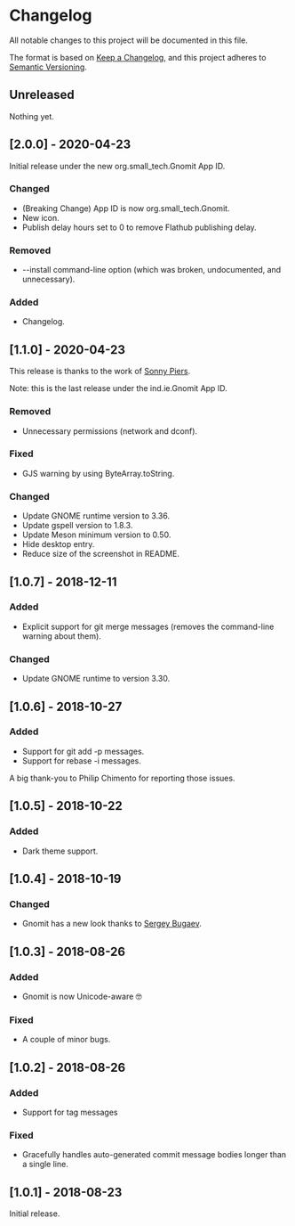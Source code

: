 # Changelog

All notable changes to this project will be documented in this file.

The format is based on [Keep a Changelog](https://keepachangelog.com/en/1.0.0/), and this project adheres to [Semantic Versioning](https://semver.org/spec/v2.0.0.html).

## Unreleased

Nothing yet.

## [2.0.0] - 2020-04-23

Initial release under the new org.small_tech.Gnomit App ID.

### Changed

  - (Breaking Change) App ID is now org.small_tech.Gnomit.
  - New icon.
  - Publish delay hours set to 0 to remove Flathub publishing delay.

### Removed

  - --install command-line option (which was broken, undocumented, and unnecessary).

### Added

  - Changelog.

## [1.1.0] - 2020-04-23

This release is thanks to the work of [Sonny Piers](https://github.com/sonnyp).

Note: this is the last release under the ind.ie.Gnomit App ID.

### Removed

  - Unnecessary permissions (network and dconf).

### Fixed

  - GJS warning by using ByteArray.toString.

### Changed

  - Update GNOME runtime version to 3.36.
  - Update gspell version to 1.8.3.
  - Update Meson minimum version to 0.50.
  - Hide desktop entry.
  - Reduce size of the screenshot in README.

## [1.0.7] - 2018-12-11

### Added

  - Explicit support for git merge messages (removes the command-line warning about them).

### Changed

   - Update GNOME runtime to version 3.30.

## [1.0.6] - 2018-10-27

### Added

  - Support for git add -p messages.
  - Support for rebase -i messages.

A big thank-you to Philip Chimento for reporting those issues.

## [1.0.5] - 2018-10-22

### Added

  - Dark theme support.

## [1.0.4] - 2018-10-19

### Changed

  - Gnomit has a new look thanks to [Sergey Bugaev](https://mastodon.technology/@bugaevc).

## [1.0.3] - 2018-08-26

### Added

  - Gnomit is now Unicode-aware 🤓

### Fixed

  - A couple of minor bugs.

## [1.0.2] - 2018-08-26

### Added

  - Support for tag messages

### Fixed

  - Gracefully handles auto-generated commit message bodies longer than a single line.

## [1.0.1] - 2018-08-23

Initial release.
